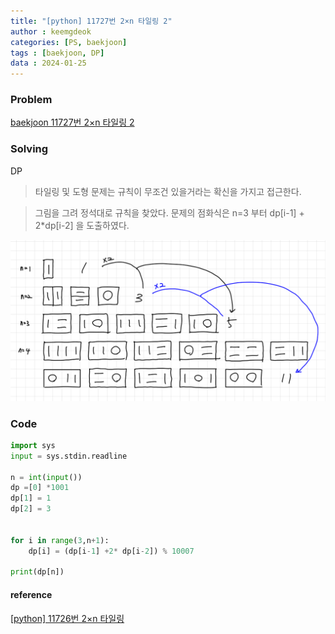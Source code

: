 ```yaml
---
title: "[python] 11727번 2×n 타일링 2"
author : keemgdeok
categories: [PS, baekjoon]
tags : [baekjoon, DP]
data : 2024-01-25
---
```



### Problem
[baekjoon 11727번 2×n 타일링 2](https://www.acmicpc.net/problem/11727)


### Solving 
DP
> 타일링 및 도형 문제는 규칙이 무조건 있을거라는 확신을 가지고 접근한다.

> 그림을 그려 정석대로 규칙을 찾았다.
> 문제의 점화식은 n=3 부터 dp[i-1] + 2*dp[i-2] 을 도출하였다.

![11727](/assets/img/11727.png)


### Code
```py
import sys
input = sys.stdin.readline

n = int(input())
dp =[0] *1001
dp[1] = 1
dp[2] = 3


for i in range(3,n+1): 
    dp[i] = (dp[i-1] +2* dp[i-2]) % 10007

print(dp[n])

```


#### reference
[[python] 11726번 2×n 타일링](https://keemgdeok.github.io/posts/11726_2×n-%ED%83%80%EC%9D%BC%EB%A7%81/)
